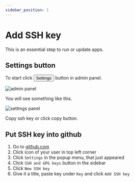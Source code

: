 ```yaml
---
sidebar_position: 1
---
```


# Add SSH key

This is an essential step to run or update apps.

## Settings button

To start click <button class="button button--primary">Settings</button> button in admin panel.

![admin panel](/img/empty-jakeloud.png)

You will see something like this.

![settings panel](/img/settings-panel.png)

Copy ssh key or click copy button.

## Put SSH key into github

1. Go to [github.com](http://github.com)
2. Click icon of your user in top left corner
3. Click `Settings` in the popup menu, that just appeared
4. Click `SSH and GPG keys` button in the sidebar
5. Click `New SSH key`
6. Give it a title, paste key under `Key` and click `Add SSH key`
